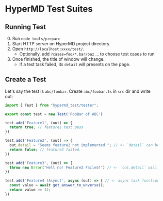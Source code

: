 # HyperMD Test Suites

## Running Test

0. Run `node tools/prepare`
1. Start HTTP server on HyperMD project directory.
2. Open `http://localhost:xxxx/test/`.
   - Optionally, add `?cases=foo/*,bar/baz` ... to choose test cases to run
3. Once finished, the title of window will change.
   - If a test task failed, its `detail` will presents on the page.

## Create a Test

Let's say the test is `abc/foobar`. Create `abc/foobar.ts` in `src` dir and write out:

```typescript
import { Test } from "hypermd_test/tester";

export const test = new Test('FooBar of ABC')

test.add('Feature1', (out) => {
  return true; // feature1 test pass
})

test.add('Feature2', (out) => {
  out.detail = "Seems feature2 not implemented."; // <- `detail` can be a string, Error, JSON-able object, or HTMLElement
  return false; // feature2 failed.
})

test.add('Feature3', (out) => {
  throw new Error("Hell no! Feature3 Failed!") // <- `out.detail` will be replaced by this Error object
})

test.add('Feature4 (Async)', async (out) => { // <- async task function is supported
  const value = await get_answer_to_unverse();
  return value == 42;
})
```

